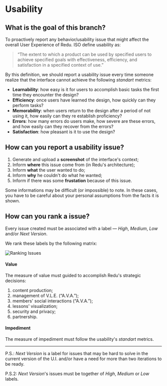 # Usability
## What is the goal of this branch?
To proactively report any behavior/usability issue that might affect the overall User Experience of Redu. ISO define usability as: 
> “The extent to which a product can be used by specified users to achieve specified goals with effectiveness, efficiency, and satisfaction in a specified context of use.”

By this definition, we should report a usability issue every time someone realize that the interface cannot achieve the following *standart* metrics:
- **Learnability**: how easy is it for users to accomplish basic tasks the first time they encounter the design?
- **Efficiency**: once users have learned the design, how quickly can they perform tasks?
- **Memorability**: when users return to the design after a period of not using it, how easily can they re establish proficiency?
- **Errors**: how many errors do users make, how severe are these errors, and how easily can they recover from the errors?
- **Satisfaction**: how pleasant is it to use the design?

## How can you report a usability issue?

1. Generate and upload a **screenshot** of the interface's context;
2. Inform **where** this issue come from (in Redu's architecture);
3. Inform **what** the user wanted to do;
4. Inform **why** he couldn't do what he wanted;
5. Inform if there was some **frustation** because of this issue.

Some informations may be difficult (or impossible) to note. In these cases, you have to be careful about your personal assumptions from the facts it is shown.
## How can you rank a issue?
Every issue created must be associated with a label — _High_, _Medium_, _Low_ and/or _Next Version_. 

We rank these labels by the following matrix:

![Ranking Issues](https://dl.dropboxusercontent.com/u/13659411/Ranking-Issues.png)

#### Value
The measure of value must guided to accomplish Redu's strategic decisions:

1. content production;
2. management of V.L.E. (“A.V.A.”);
3. members' social interactions (“A.V.A.”);
4. lessons' visualization;
5. security and privacy;
6. partnership.

#### Impediment
The measure of impediment must follow the usability's *standart* metrics.


***


P.S.: *Next Version* is a label for issues that may be hard to solve in the current version of the U.I. and/or have a need for more than two iterations to be ready.

P.S.2: *Next Version*'s issues must be together of _High_, _Medium_ or _Low_ labels.
